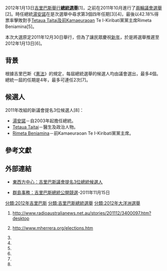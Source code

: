 2012年1月13日[吉里巴斯舉行](https://zh.wikipedia.org/wiki/吉里巴斯 "wikilink")**[總統選舉](https://zh.wikipedia.org/wiki/吉里巴斯總統 "wikilink")**\[1\]，之前在2011年10月進行了[兩輪議會選舉](https://zh.wikipedia.org/wiki/2011年吉里巴斯議會選舉 "wikilink")\[2\]。時任總統[湯安諾](../Page/湯安諾.md "wikilink")在是次選舉中尋求第3個四年任期\[3\]\[4\]，最後以42.18%得票率擊敗對手[Tetaua Taitai及前Kamaeuraoan](https://zh.wikipedia.org/wiki/Tetaua_Taitai "wikilink") Te I-Kiribati黨黨主席Rimeta Beniamina\[5\]。

本次大選原定2011年12月30日舉行，但為了讓民眾慶祝[新年](../Page/新年.md "wikilink")，於是將選舉推遲至2012年1月13日\[6\]。

## 背景

根據吉里巴斯《[憲法](https://zh.wikipedia.org/wiki/憲法 "wikilink")》的規定，每屆總統選舉的候選人均由議會選出，最多4個。總統一屆的任期是4年，最多可連任2次\[7\]。

## 候選人

2011年改組的新議會提名3位候選人\[8\]：

  - [湯安諾](../Page/湯安諾.md "wikilink")－自2003年起擔任總統。
  - [Tetaua Taitai](https://zh.wikipedia.org/wiki/Tetaua_Taitai "wikilink")－醫生及政治人物。
  - [Rimeta Beniamina](https://zh.wikipedia.org/wiki/Rimeta_Beniamina "wikilink")－前Kamaeuraoan Te I-Kiribati黨黨主席。

## 參考文獻

## 外部連結

  - [東西方中心：吉里巴斯議會提名3位總統候選人](https://web.archive.org/web/20150212001741/http://pidp.eastwestcenter.org/pireport/2011/November/11-28-04.htm)

  - [群島事務：吉里巴斯總統公開競選](https://web.archive.org/web/20111124034058/http://www.islandsbusiness.com/islands_business/index_dynamic/containerNameToReplace%3DMiddleMiddle/focusModuleID%3D19917/overideSkinName%3DissueArticle-full.tpl)-2011年11月15日

[分類:2012年吉里巴斯](https://zh.wikipedia.org/wiki/分類:2012年吉里巴斯 "wikilink") [分類:吉里巴斯總統選舉](https://zh.wikipedia.org/wiki/分類:吉里巴斯總統選舉 "wikilink") [分類:2012年大洋洲選舉](https://zh.wikipedia.org/wiki/分類:2012年大洋洲選舉 "wikilink")

1.  <http://www.radioaustralianews.net.au/stories/201112/3400097.htm?desktop>

2.  <http://www.mherrera.org/elections.htm>

3.

4.

5.
6.

7.
8.